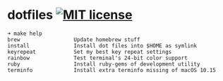 # dotfiles [![MIT license](https://img.shields.io/badge/license-MIT-brightgreen.svg)](https://opensource.org/licenses/MIT)

```
➜ make help
brew                 Update homebrew stuff
install              Install dot files into $HOME as symlink
keyrepeat            Set my best key repeat settings
rainbow              Test terminal's 24-bit color support
ruby                 Install ruby-gems of development utility
terminfo             Install extra terminfo missing of macOS 10.15
```
